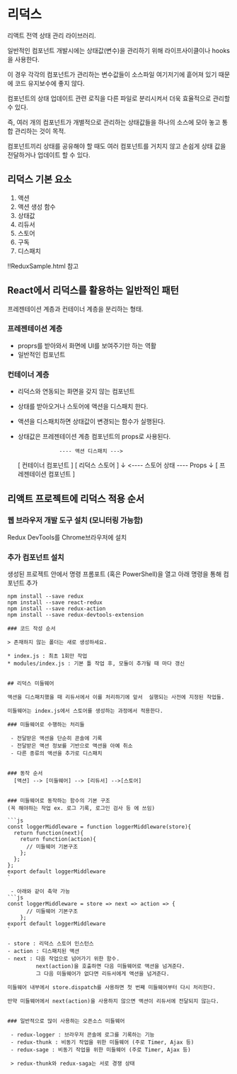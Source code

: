 # 리덕스

리액트 전역 상태 관리 라이브러리.

일반적인 컴포넌트 개발시에는 상태값(변수)을 관리하기 위해 라이프사이클이나 hooks을 사용한다.

이 경우 각각의 컴포넌트가 관리하는 변수값들이 소스파일 여기저기에 흩어져 있기 때문에 코드 유지보수에 좋지 않다.

컴포넌트의 상태 업데이트 관련 로직을 다른 파일로 분리시켜서 더욱 효율적으로 관리할 수 있다.

즉, 여러 개의 컴포넌트가 개별적으로 관리하는 상태값들을 하나의 소스에 모아 놓고 통합 관리하는 것이 목적.

컴포넌트끼리 상태를 공유해야 할 때도 여러 컴포넌트를 거치지 않고 손쉽게 상태 값을 전달하거나 업데이트 할 수 있다.

## 리덕스 기본 요소
1. 액션
2. 액션 생성 함수
3. 상태값
4. 리듀서
5. 스토어
6. 구독
7. 디스패치

!!ReduxSample.html 참고

## React에서 리덕스를 활용하는 일반적인 패턴

프레젠테이션 계층과 컨테이너 계층을 분리하는 형태.

### 프레젠테이션 계층
 - proprs를 받아와서 화면에 UI를 보여주기만 하는 역활
 - 일반적인 컴포넌트
### 컨테이너 계층
 - 리덕스와 연동되는 화면을 갖지 않는 컴포넌트
 - 상태를 받아오거나 스토어에 액션을 디스패치 한다.
 - 액션을 디스패치하면 상태값이 변경되는 함수가 실행된다.
 - 상태값은 프레젠테이션 계층 컴포넌트의 props로 사용된다.


                    ---- 액션 디스패치 --->
    [ 컨테이너 컴포넌트 ]                  [ 리덕스 스토어 ]
            ↓       <---- 스토어 상태  ----
          Props
            ↓
    [ 프레젠테이션 컴포넌트 ]

## 리액트 프로젝트에 리덕스 적용 순서

### 웹 브라우저 개발 도구 설치 (모니터링 가능함)
Redux DevTools를 Chrome브라우저에 설치

### 추가 컴포넌트 설치

생성된 프로젝트 안에서 명령 프롬포트 (혹은 PowerShell)을 열고 아래 명령을 통해 컴포넌트 추가

```shell
npm install --save redux
npm install --save react-redux
npm install --save redux-action
npm install --save redux-devtools-extension

### 코드 작성 순서

> 존재하지 않는 폴더는 새로 생성하세요.

* index.js : 최초 1회만 작업
* modules/index.js : 기본 틀 작업 후, 모듈이 추가될 때 마다 갱신


## 리덕스 미들웨어

액션을 디스패치했을 때 리듀서에서 이를 처리하기에 앞서  실행되는 사전에 지정된 작업들.

미들웨어는 index.js에서 스토어를 생성하는 과정에서 적용한다.

### 미들웨어로 수행하는 처리들

 - 전달받은 액션을 단순히 콘솔에 기록
 - 전달받은 액션 정보를 기반으로 액션을 아예 취소
 - 다른 종류의 액션을 추가로 디스패치


### 동작 순서
  [액션] --> [미들웨어] --> [리듀서] -->[스토어]


### 미들웨어로 동작하는 함수의 기본 구조
(꼭 해야하는 작업 ex. 로그 기록, 로그인 검사 등 에 쓰임)

```js
const loggerMiddleware = function loggerMiddleware(store){
  return function(next){
    return function(action){
      // 미들웨어 기본구조
    };
  };
};
export default loggerMiddleware
`

 - 아래와 같이 축약 가능
```js
const loggerMiddleware = store => next => action => {
      // 미들웨어 기본구조
    };
export default loggerMiddleware
`

- store : 리덕스 스토어 인스턴스
- action : 디스패치된 액션
- next : 다음 작업으로 넘어가기 위한 함수.
         next(action)을 호출하면 다음 미들웨어로 액션을 넘겨준다.
         그 다음 미들웨어가 없다면 리듀서에게 액션을 넘겨준다.

미들웨어 내부에서 store.dispatch를 사용하면 첫 번째 미들웨어부터 다시 처리한다.

만약 미들웨어에서 next(action)을 사용하지 않으면 액션이 리듀서에 전달되지 않는다.


### 일반적으로 많이 사용하는 오픈소스 미들웨어

 - redux-logger : 브라우저 콘솔에 로그를 기록하는 기능
 - redux-thunk : 비동기 작업을 위한 미들웨어 (주로 Timer, Ajax 등)
 - redux-sage : 비동기 작업을 위한 미들웨어 (주로 Timer, Ajax 등)

 > redux-thunk와 redux-saga는 서로 경쟁 상태